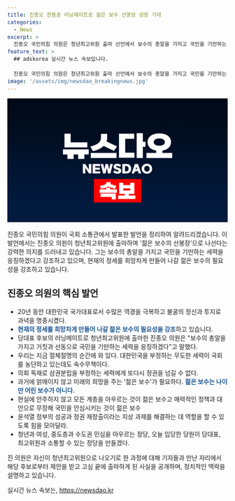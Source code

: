 ```yaml
---
title: 진종오 한동훈 러닝메이트로 젊은 보수 선봉장 성장 기대
categories:
  - News
excerpt: >
  진종오 국민의힘 의원은 청년최고위원 출마 선언에서 보수의 총알을 가지고 국민을 기만하는 세력을 응징하겠다고 강조했다. 또한, 젊은 보수의 선봉장이 되어야 한다며 젊은 보수는 나이만 어린 것이 아니라, 미래의 희망을 주는 것이라고 밝혔다. 또한, 참여와 소통, 외연을 넓히는 데 최선을 다하고, 정당의 여성, 청년, 중도층과 수도권 민심을 아우르는 정당을 만들겠다고 전했다.
feature_text: >
  ## adskorea 실시간 뉴스 속보입니다.

  진종오 국민의힘 의원은 청년최고위원 출마 선언에서 보수의 총알을 가지고 국민을 기만하는 세력을 응징하겠다고 강조했다. 또한, 젊은 보수의 선봉장이 되어야 한다며 젊은 보수는 나이만 어린 것이 아니라, 미래의 희망을 주는 것이라고 밝혔다. 또한, 참여와 소통, 외연을 넓히는 데 최선을 다하고, 정당의 여성, 청년, 중도층과 수도권 민심을 아우르는 정당을 만들겠다고 전했다.
image: '/assets/img/newsdao_breakingnews.jpg'
---
```


<p><img src="/assets/img/newsdao_breakingnews.jpg" alt="adskorea 속보" /></p>

<p data-ke-size="size16">진종오 국민의힘 의원이 국회 소통관에서 발표한 발언을 정리하여 알려드리겠습니다. 이 발언에서는 진종오 의원이 청년최고위원에 출마하며 '젊은 보수의 선봉장'으로 나선다는 강력한 의지를 드러내고 있습니다. 그는 보수의 총알을 가지고 국민을 기만하는 세력을 응징하겠다고 강조하고 있으며, 현재의 정세를 희망차게 만들어 나갈 젊은 보수의 필요성을 강조하고 있습니다.</p>

<h2 data-ke-size="size26">진종오 의원의 핵심 발언</h2>

<ul>
  <li>20년 동안 대한민국 국가대표로서 수많은 역경을 극복하고 불굴의 정신과 투지로 과녁을 명중시켰다.</li>
  <li><b><span style="color: #1a5490;">현재의 정세를 희망차게 만들어 나갈 젊은 보수의 필요성을 강조</span></b>하고 있습니다.</li>
  <li>당대표 후보의 러닝메이트로 청년최고위원에 출마한 진종오 의원은 "보수의 총알을 가지고 거짓과 선동으로 국민을 기만하는 세력을 응징하겠다"고 말했다.</li>
  <li>우리는 지금 절체절명의 순간에 와 있다. 대한민국을 부정하는 무도한 세력이 국회를 농단하고 있는데도 속수무책이다.</li>
  <li>의회 독재로 삼권분립을 부정하는 세력에게 또다시 정권을 넘길 수 없다.</li>
  <li>과거에 얽매이지 않고 미래의 희망을 주는 '젊은 보수'가 필요하다. <b><span style="color: #1a5490;">젊은 보수는 나이만 어린 보수가 아니다.</span></b></li>
  <li>현실에 안주하지 않고 모든 계층을 아우르는 것이 젊은 보수고 매력적인 정책과 대안으로 무장해 국민을 안심시키는 것이 젊은 보수</li>
  <li>윤석열 정부의 성공과 정권 재창출이라는 지상 과제를 해결하는 데 역할을 할 수 있도록 힘을 모아달라.</li>
  <li>청년과 여성, 중도층과 수도권 민심을 아우르는 정당, 오늘 입당한 당원이 당대표, 최고위원과 소통할 수 있는 정당을 만들겠다.</li>
</ul>

<p data-ke-size="size16">진 의원은 자신이 청년최고위원으로 나오기로 한 과정에 대해 기자들과 만난 자리에서 해당 후보로부터 제안을 받고 고심 끝에 출마하게 된 사실을 공개하며, 정치적인 맥락을 설명하고 있습니다.</p>
실시간 뉴스 속보는, <a href="https://newsdao.kr" rel="dofollow">https://newsdao.kr</a>


